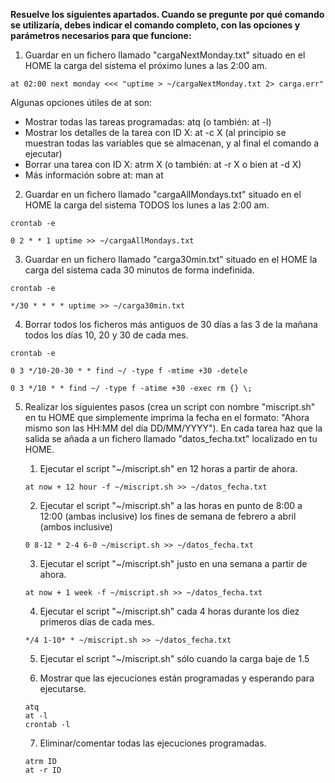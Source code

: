 **Resuelve los siguientes apartados. Cuando se pregunte por qué comando se utilizaría, debes indicar el comando completo, con las opciones y parámetros necesarios para que funcione:**

1. Guardar en un fichero llamado "cargaNextMonday.txt" situado en el HOME la carga del sistema el próximo lunes a las 2:00 am.

```
at 02:00 next monday <<< "uptime > ~/cargaNextMonday.txt 2> carga.err"
```

Algunas opciones útiles de at son:

- Mostrar todas las tareas programadas: atq     (o también: at -l)
- Mostrar los detalles de la tarea con ID X: at -c X (al principio se muestran todas las variables que se almacenan, y al final el comando a ejecutar)
- Borrar una tarea con ID X: atrm X (o también: at -r X  o bien  at -d X)
- Más información sobre at: man at

2. Guardar en un fichero llamado "cargaAllMondays.txt" situado en el HOME la carga del sistema TODOS los lunes a las 2:00 am.

```
crontab -e
```

```
0 2 * * 1 uptime >> ~/cargaAllMondays.txt
```

3. Guardar en un fichero llamado "carga30min.txt" situado en el HOME la carga del sistema cada 30 minutos de forma indefinida.

```
crontab -e
```

```
*/30 * * * * uptime >> ~/carga30min.txt
```

4. Borrar todos los ficheros más antiguos de 30 días a las 3 de la mañana todos los días 10, 20 y 30 de cada mes.

```
crontab -e
```

```
0 3 */10-20-30 * * find ~/ -type f -mtime +30 -detele
```

```
0 3 */10 * * find ~/ -type f -atime +30 -exec rm {} \;
```

5. Realizar los siguientes pasos (crea un script con nombre "miscript.sh" en tu HOME que simplemente imprima la fecha en el formato: "Ahora mismo son las HH:MM del día DD/MM/YYYY"). En cada tarea haz que la salida se añada a un fichero llamado "datos_fecha.txt" localizado en tu HOME.


    1. Ejecutar el script "~/miscript.sh" en 12 horas a partir de ahora.

    ```
    at now + 12 hour -f ~/miscript.sh >> ~/datos_fecha.txt
    ```

    2. Ejecutar el script "~/miscript.sh" a las horas en punto de 8:00 a 12:00 (ambas inclusive) los fines de semana de febrero a abril (ambos inclusive)

    ```
    0 8-12 * 2-4 6-0 ~/miscript.sh >> ~/datos_fecha.txt
    ```

    3. Ejecutar el script "~/miscript.sh" justo en una semana a partir de ahora.

    ```
    at now + 1 week -f ~/miscript.sh >> ~/datos_fecha.txt
    ```

    4. Ejecutar el script "~/miscript.sh" cada 4 horas durante los diez primeros días de cada mes.

    ```
    */4 1-10* * ~/miscript.sh >> ~/datos_fecha.txt
    ```

    5. Ejecutar el script "~/miscript.sh" sólo cuando la carga baje de 1.5

    6. Mostrar que las ejecuciones están programadas y esperando para ejecutarse.

    ```
    atq
    at -l
    crontab -l
    ```

    7. Eliminar/comentar todas las ejecuciones programadas.

    ```
    atrm ID
    at -r ID
    
    ```
